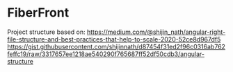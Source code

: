 # FiberFront

Project structure based on: 
https://medium.com/@shijin_nath/angular-right-file-structure-and-best-practices-that-help-to-scale-2020-52ce8d967df5
https://gist.githubusercontent.com/shijinnath/d87454f31ed2f96c0316ab762feffc19/raw/3317657ee1218ae540290f765687ff52df50cdb3/angular-structure